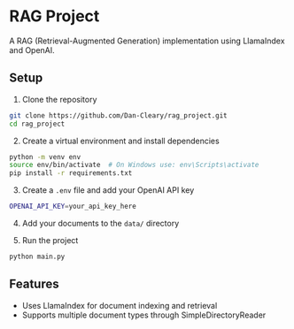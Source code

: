 # RAG Project

A RAG (Retrieval-Augmented Generation) implementation using LlamaIndex and OpenAI.

## Setup

1. Clone the repository
```bash
git clone https://github.com/Dan-Cleary/rag_project.git
cd rag_project
```

2. Create a virtual environment and install dependencies
```bash
python -m venv env
source env/bin/activate  # On Windows use: env\Scripts\activate
pip install -r requirements.txt
```

3. Create a `.env` file and add your OpenAI API key
```bash
OPENAI_API_KEY=your_api_key_here
```

4. Add your documents to the `data/` directory

5. Run the project
```bash
python main.py
```

## Features
- Uses LlamaIndex for document indexing and retrieval
- Supports multiple document types through SimpleDirectoryReader 